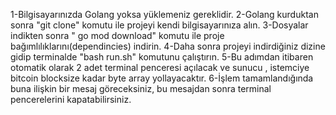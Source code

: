 1-Bilgisayarınızda Golang yoksa yüklemeniz gereklidir.
2-Golang kurduktan sonra "git clone" komutu ile projeyi kendi bilgisayarınıza alın.
3-Dosyalar indikten sonra " go mod download" komutu ile proje bağımlılıklarını(dependincies) indirin.
4-Daha sonra projeyi indirdiğiniz dizine gidip terminalde "bash run.sh" komutunu çalıştırın.
5-Bu adımdan itibaren otomatik olarak 2 adet terminal penceresi açılacak ve sunucu , istemciye bitcoin blocksize kadar byte array yollayacaktır.
6-İşlem tamamlandığında buna ilişkin bir mesaj göreceksiniz, bu mesajdan sonra terminal pencerelerini kapatabilirsiniz.
